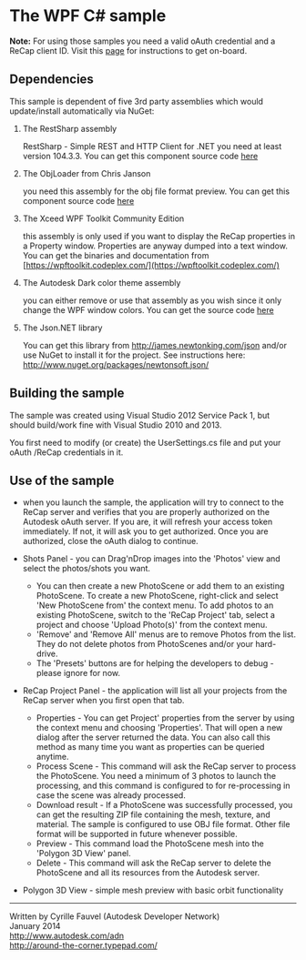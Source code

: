 The WPF C# sample
=======================

<b>Note:</b> For using those samples you need a valid oAuth credential and a ReCap client ID.  Visit this [page](http://developer-recap-autodesk.github.io/) for instructions to get on-board.


Dependencies
--------------------
This sample is dependent of five 3rd party assemblies which would update/install automatically via NuGet:

1. The RestSharp assembly

     RestSharp - Simple REST and HTTP Client for .NET
	 you need at least version 104.3.3. You can get this component source code [here](http://restsharp.org/)

2. The ObjLoader from Chris Janson

     you need this assembly for the obj file format preview. You can get this component source code [here](https://github.com/ChrisJansson/ObjLoader)

3. The Xceed WPF Toolkit Community Edition

     this assembly is only used if you want to display the ReCap properties in a Property window. Properties are anyway dumped into a text window. 
	 You can get the binaries and documentation from [https://wpftoolkit.codeplex.com/](https://wpftoolkit.codeplex.com/)

4. The Autodesk Dark color theme assembly

     you can either remove or use that assembly as you wish since it only change the WPF window colors.
	 You can get the source code [here](https://github.com/ADN-DevTech/Maya-Net-Wpf-DarkScheme)

5. The Json.NET library

	 You can get this library from http://james.newtonking.com/json and/or use NuGet to install it for the project. See instructions here: http://www.nuget.org/packages/newtonsoft.json/

	 
Building the sample
---------------------------

The sample was created using Visual Studio 2012 Service Pack 1, but should build/work fine with Visual Studio 2010 and 2013.

You first need to modify (or create) the UserSettings.cs file and put your oAuth /ReCap credentials in it.
	 
Use of the sample
-------------------------

* when you launch the sample, the application will try to connect to the ReCap server and verifies that you are properly authorized on the Autodesk oAuth server. 
If you are, it will refresh your access token immediately. If not, it will ask you to get authorized. Once you are authorized, close the oAuth dialog to continue.

* Shots Panel - you can Drag'nDrop images into the 'Photos' view and select the photos/shots you want. 

   * You can then create a new PhotoScene or add them to an existing PhotoScene. To create a new PhotoScene, right-click and select 'New PhotoScene from'
   the context menu. To add photos to an existing PhotoScene, switch to the 'ReCap Project' tab, select a project and choose 'Upload Photo(s)' from the context menu.
   * 'Remove' and 'Remove All' menus are to remove Photos from the list. They do not delete photos from PhotoScenes and/or your hard-drive.
   * The 'Presets' buttons are for helping the developers to debug - please ignore for now.
   
* ReCap Project Panel - the application will list all your projects from the ReCap server when you first open that tab.

   * Properties - You can get Project' properties from the server  by using the context menu and choosing 'Properties'. That will open a new dialog after the server returned the data.
   You can also call this method as many time you want as properties can be queried anytime.
   * Process Scene -  This command will ask the ReCap server to process the PhotoScene. You need a minimum of 3 photos to launch the processing, and this command is configured
   to for re-processing in case the scene was already processed.
   * Download result - If a PhotoScene was successfully processed, you can get the resulting ZIP file containing the mesh, texture, and material. The sample is configured to use OBJ file format.
   Other  file format will be supported in future whenever possible.
   * Preview - This command load the PhotoScene mesh into the 'Polygon 3D View' panel.
   * Delete - This command will ask the ReCap server to delete the PhotoScene and all its resources from the Autodesk server.
   
* Polygon 3D View - simple mesh preview with basic orbit functionality


--------
Written by Cyrille Fauvel (Autodesk Developer Network)  
January 2014 <br />
http://www.autodesk.com/adn  
http://around-the-corner.typepad.com/  
